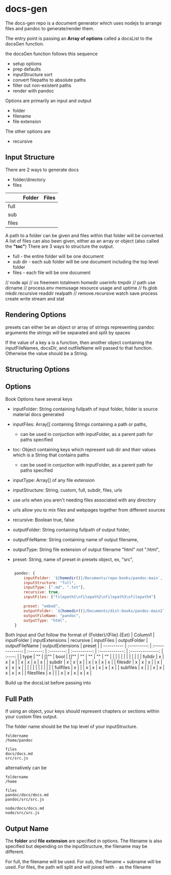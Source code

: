 # docs-gen

The docs-gen repo is a document generator which uses nodejs to arrange files 
and pandoc to generate/render them.


The entry point is passing an **Array of options** called a docsList to the docsGen function.

the docsGen function follows this sequence
- setup options
- prep defaults
- inputStructure sort
- convert filepaths to absolute paths
- filter out non-existent paths
- render with pandoc


Options are primarily an input and output
- folder
- filename
- file extension

The other options are
- recursive



## Input Structure

There are 2 ways to generate docs
- folder/directory
- files


|       | Folder | Files |
| ----- | ------ | ----- |
| full  |        |       |
| sub   |        |       |
| files |        |       |


A path to a folder can be given and files within that folder will be converted.
A list of files can also been given, either as an array or object (also called the **"toc"**)
There are 3 ways to structure the output.
- full - the entire folder will be one document
- sub dir - each sub folder will be one document including the top level folder
- files - each file will be one document

// node api
//     os freemem totalmem homedir userinfo tmpdir
//     path use dirname
//     process.env memusage resource usage and uptime
//     fs.glob mkdir.recursive readdir realpath 
//         remove.recursive watch save process create write stream and stat 

## Rendering Options
presets can either be an object or array of strings representing pandoc arguments
the strings will be separated and split by spaces


If the value of a key a is a function, 
then another object containing the inputFileNames, docsDir, and outfileName will passed to that function.
Otherwise the value should be a String.

## Structuring Options


## Options

Book Options have several keys
- inputFolder: String containing fullpath of input folder, folder is source material docs generated
- inputFiles: Array[] containing Strings containing a path or paths, 
  - can be used in conjuction with inputFolder, as a parent path for paths specified
- toc: Object containing keys which represent sub dir and their values which is a String that contains paths
  - can be used in conjuction with inputFolder, as a parent path for paths specified

- inputType: Array[] of any file extension
- inputStructure: String, custom, full, subdir, files, urls
- use urls when you aren't needing files associated with any directory
- urls allow you to mix files and webpages together from different sources
- recursive: Boolean true, false

- outputFolder: String containing fullpath of output folder,
- outputFileName: String containing name of output filename,
- outputType: String file extension of output filename "html" not ".html",
- preset: String, name of preset in presets object, ex, "src", 

```javascript

    pandoc: {
        inputFolder: `${homedir()}/Documents/repo-books/pandoc-main`,
        inputStructure: "full",
        inputType: [".md", ".txt"],
        recursive: true,
        inputFiles: ["filepath1\nfilepath2\nfilepath3\nfilepath4"]

        preset: "embed",
        outputFolder: `${homedir()}/Documents/dist-books/pandoc-main2`,
        outputFileName: "pandoc",
        outputType: "html",
    }
```

Both Input and Out follow the format of {Folder}/{File}.{Ext}
| Column1    | inputFolder | inputExtensions | recursive | inputFiles | outputFolder | outputFileName | outputExtensions | preset |
| ---------- | :---------: | :-------------: | :-------: | :--------: | :----------: | :------------: | :--------------: | :----: |
| type       |     ""      |      []""       |   bool    |    []""    |      ""      |       ""       |        ""        |   ""   |
|            |             |                 |           |            |              |                |                  |        |
| fulldir    |      x      |        x        |     x     |            |      x       |       x        |        x         |   x    |
| subdir     |      x      |        x        |     x     |            |      x       |       x        |        x         |   x    |
| filesdir   |      x      |        x        |     x     |            |      x       |       x        |        x         |   x    |
|            |             |                 |           |            |              |                |                  |        |
| fullfiles  |      x      |                 |           |     x      |      x       |       x        |        x         |   x    |
| subfiles   |      x      |                 |           |     x      |      x       |       x        |        x         |   x    |
| filesfiles |      x      |                 |           |     x      |      x       |       x        |        x         |   x    |



Build up the docsList before passing into  


## Full Path

If using an object,
your keys should represent chapters or sections within your custom files output.

The folder name should be the top level of your inputStructure.

```
foldername
/home/pandoc

files
docs/docs.md
src/src.js

```

alternatively can be


```
foldername
/home

files
pandoc/docs/docs.md
pandoc/src/src.js

node/docs/docs.md
node/src/src.js

```


## Output Name

The **folder** and **file extension** are specified in options.
The filename is also specified but depending on the inputStructure, the filename may be different.

For full, the filename will be used.
For sub, the filename + subname will be used.
For files, the path will split and will joined with `-` as the filename